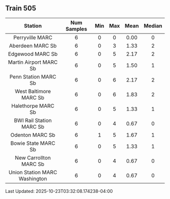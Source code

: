 ## Train 505

| Station | Num Samples | Min | Max | Mean | Median |
| :-----: | :---------: | :-: | :-: | :--: | :----: |
| Perryville MARC | 6 | 0 | 0 | 0.00 | 0 |
| Aberdeen MARC Sb | 6 | 0 | 3 | 1.33 | 2 |
| Edgewood MARC Sb | 6 | 0 | 5 | 2.17 | 2 |
| Martin Airport MARC Sb | 6 | 0 | 5 | 1.50 | 1 |
| Penn Station MARC Sb | 6 | 0 | 6 | 2.17 | 2 |
| West Baltimore MARC Sb | 6 | 0 | 6 | 1.83 | 2 |
| Halethorpe MARC Sb | 6 | 0 | 5 | 1.33 | 1 |
| BWI Rail Station MARC Sb | 6 | 0 | 4 | 0.67 | 0 |
| Odenton MARC Sb | 6 | 1 | 5 | 1.67 | 1 |
| Bowie State MARC Sb | 6 | 0 | 5 | 1.33 | 1 |
| New Carrollton MARC Sb | 6 | 0 | 4 | 0.67 | 0 |
| Union Station MARC Washington | 6 | 0 | 4 | 0.67 | 0 |


Last Updated: 2025-10-23T03:32:08.174238-04:00